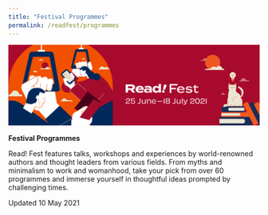 ```yaml
---
title: "Festival Programmes"
permalink: /readfest/programmes
---
```


![banner RF](\images\RF_Draft.png)

**Festival Programmes**

Read! Fest features talks, workshops and experiences by world-renowned authors and thought leaders from various fields. From myths and minimalism to work and womanhood, take your pick from over 60 programmes and immerse yourself in thoughtful ideas prompted by challenging times. 

 



Updated 10 May 2021

